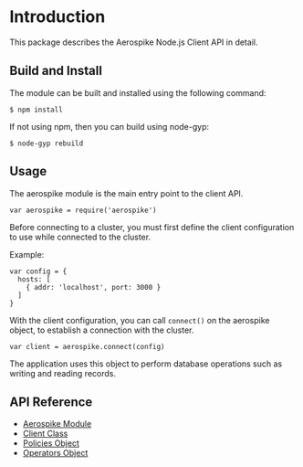 # Introduction

This package describes the Aerospike Node.js Client API in detail.


## Build and Install

The module can be built and installed using the following command:

```shell
$ npm install
```

If not using npm, then you can build using node-gyp:

```shell
$ node-gyp rebuild
```

## Usage

The aerospike module is the main entry point to the client API.

```node
var aerospike = require('aerospike')
```

Before connecting to a cluster, you must first define the client configuration to use while connected to the cluster.

Example:

```node
var config = {
  hosts: [
    { addr: 'localhost', port: 3000 }
  ]
}
```

With the client configuration, you can call `connect()` on the aerospike object, to establish a connection with the cluster.

```node
var client = aerospike.connect(config)
```

The application uses this object to perform database operations such as writing and reading records.

## API Reference

- [Aerospike Module](aerospike.md)
- [Client Class](client.md)
- [Policies Object](policies.md)
- [Operators Object](operators.md)